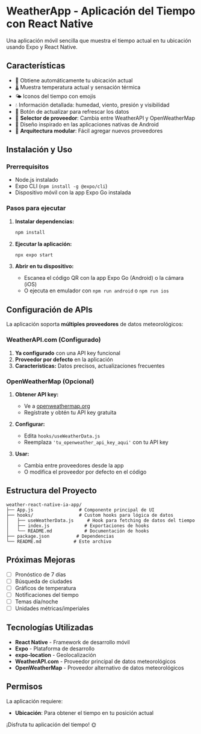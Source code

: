 # WeatherApp - Aplicación del Tiempo con React Native

Una aplicación móvil sencilla que muestra el tiempo actual en tu ubicación usando Expo y React Native.

## Características

- 📍 Obtiene automáticamente tu ubicación actual
- 🌡️ Muestra temperatura actual y sensación térmica
- 🌤️ Iconos del tiempo con emojis
- 💧 Información detallada: humedad, viento, presión y visibilidad
- 🔄 Botón de actualizar para refrescar los datos
- 🔄 **Selector de proveedor**: Cambia entre WeatherAPI y OpenWeatherMap
- 📱 Diseño inspirado en las aplicaciones nativas de Android
- 🔌 **Arquitectura modular**: Fácil agregar nuevos proveedores

## Instalación y Uso

### Prerrequisitos
- Node.js instalado
- Expo CLI (`npm install -g @expo/cli`)
- Dispositivo móvil con la app Expo Go instalada

### Pasos para ejecutar

1. **Instalar dependencias:**
   ```bash
   npm install
   ```

2. **Ejecutar la aplicación:**
   ```bash
   npx expo start
   ```

3. **Abrir en tu dispositivo:**
   - Escanea el código QR con la app Expo Go (Android) o la cámara (iOS)
   - O ejecuta en emulador con `npm run android` o `npm run ios`

## Configuración de APIs

La aplicación soporta **múltiples proveedores** de datos meteorológicos:

### WeatherAPI.com (Configurado)
1. **Ya configurado** con una API key funcional
2. **Proveedor por defecto** en la aplicación
3. **Características:** Datos precisos, actualizaciones frecuentes

### OpenWeatherMap (Opcional)
1. **Obtener API key:**
   - Ve a [openweathermap.org](https://openweathermap.org/api)
   - Regístrate y obtén tu API key gratuita

2. **Configurar:**
   - Edita `hooks/useWeatherData.js`
   - Reemplaza `'tu_openweather_api_key_aqui'` con tu API key

3. **Usar:**
   - Cambia entre proveedores desde la app
   - O modifica el proveedor por defecto en el código

## Estructura del Proyecto

```
weather-react-native-ia-app/
├── App.js                 # Componente principal de UI
├── hooks/                 # Custom hooks para lógica de datos
│   ├── useWeatherData.js     # Hook para fetching de datos del tiempo
│   ├── index.js             # Exportaciones de hooks
│   └── README.md            # Documentación de hooks
├── package.json          # Dependencias
└── README.md            # Este archivo
```

## Próximas Mejoras

- [ ] Pronóstico de 7 días
- [ ] Búsqueda de ciudades
- [ ] Gráficos de temperatura
- [ ] Notificaciones del tiempo
- [ ] Temas día/noche
- [ ] Unidades métricas/imperiales

## Tecnologías Utilizadas

- **React Native** - Framework de desarrollo móvil
- **Expo** - Plataforma de desarrollo
- **expo-location** - Geolocalización
- **WeatherAPI.com** - Proveedor principal de datos meteorológicos
- **OpenWeatherMap** - Proveedor alternativo de datos meteorológicos

## Permisos

La aplicación requiere:
- **Ubicación**: Para obtener el tiempo en tu posición actual

¡Disfruta tu aplicación del tiempo! 🌞


